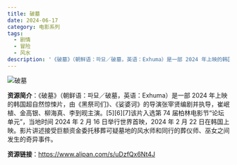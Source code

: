 ```yaml
---
title: 破墓
date: 2024-06-17
category: 电影系列
tags:
  - 剧情
  - 冒险
  - 风水
description: '《破墓》（朝鲜语：파묘／破墓，英语：Exhuma）是一部 2024 年上映的韩国超自然惊悚片，由《黑祭司们》、《娑婆诃》的导演张宰贤编剧并执导，崔岷植、金高银、柳海真、李到𬀪主演。[5][6][7]该片入选第 74 届柏林电影节“论坛单元”，当地时间 2024 年 2 月 16 日举行世界首映，2024 年 2 月 22 日在韩国上映。影片讲述接受巨额资金委托移葬可疑墓地的风水师和同行的葬仪师、巫女之间发生的奇异事件。'
---
```


![破墓](https://ningspotlight.com/wp-content/uploads/2024/08/yUPvhfhzD7VAqgq4EE_9xdZAjIHgU7Jy4THDjeExw40.jpg)

**资源简介**：《破墓》（朝鲜语：파묘／破墓，英语：Exhuma）是一部 2024 年上映的韩国超自然惊悚片，由《黑祭司们》、《娑婆诃》的导演张宰贤编剧并执导，崔岷植、金高银、柳海真、李到𬀪主演。[5][6][7]该片入选第 74 届柏林电影节“论坛单元”，当地时间 2024 年 2 月 16 日举行世界首映，2024 年 2 月 22 日在韩国上映。影片讲述接受巨额资金委托移葬可疑墓地的风水师和同行的葬仪师、巫女之间发生的奇异事件。

**资源链接**：https://www.alipan.com/s/uDzfQx6Nt4J
